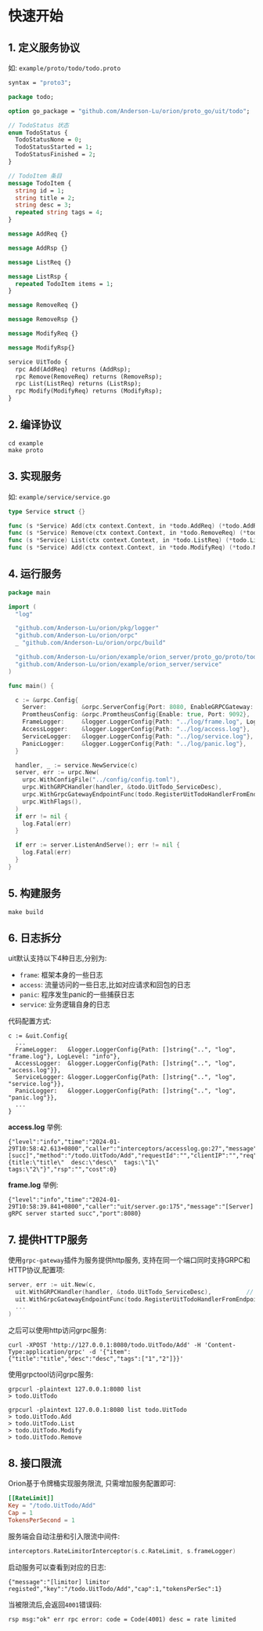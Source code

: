 # 快速开始

## 1. 定义服务协议

如: `example/proto/todo/todo.proto`

```proto
syntax = "proto3";

package todo;

option go_package = "github.com/Anderson-Lu/orion/proto_go/uit/todo";

// TodoStatus 状态
enum TodoStatus {
  TodoStatusNone = 0;
  TodoStatusStarted = 1;
  TodoStatusFinished = 2;
}

// TodoItem 条目
message TodoItem {
  string id = 1;
  string title = 2;
  string desc = 3;
  repeated string tags = 4;
}

message AddReq {}

message AddRsp {}

message ListReq {}

message ListRsp {
  repeated TodoItem items = 1;
}

message RemoveReq {}

message RemoveRsp {}

message ModifyReq {}

message ModifyRsp{}

service UitTodo {
  rpc Add(AddReq) returns (AddRsp);
  rpc Remove(RemoveReq) returns (RemoveRsp);
  rpc List(ListReq) returns (ListRsp);
  rpc Modify(ModifyReq) returns (ModifyRsp);
}
```

## 2. 编译协议

```shell
cd example
make proto
```

## 3. 实现服务

如: `example/service/service.go`

```go
type Service struct {}

func (s *Service) Add(ctx context.Context, in *todo.AddReq) (*todo.AddRsp, error) {...}
func (s *Service) Remove(ctx context.Context, in *todo.RemoveReq) (*todo.RemoveRsp, error) {...}
func (s *Service) List(ctx context.Context, in *todo.ListReq) (*todo.ListRsp, error) {...}
func (s *Service) Add(ctx context.Context, in *todo.ModifyReq) (*todo.ModifyRsp, error) {...}
```

## 4. 运行服务

```go
package main

import (
  "log"

  "github.com/Anderson-Lu/orion/pkg/logger"
  "github.com/Anderson-Lu/orion/orpc"
  _ "github.com/Anderson-Lu/orion/orpc/build"

  "github.com/Anderson-Lu/orion/example/orion_server/proto_go/proto/todo"
  "github.com/Anderson-Lu/orion/example/orion_server/service"
)

func main() {

  c := &urpc.Config{
    Server:          &orpc.ServerConfig{Port: 8080, EnableGRPCGateway: true},
    PromtheusConfig: &orpc.PromtheusConfig{Enable: true, Port: 9092},
    FrameLogger:     &logger.LoggerConfig{Path: "../log/frame.log", LogLevel: "info"},
    AccessLogger:    &logger.LoggerConfig{Path: "../log/access.log"},
    ServiceLogger:   &logger.LoggerConfig{Path: "../log/service.log"},
    PanicLogger:     &logger.LoggerConfig{Path: "../log/panic.log"},
  }

  handler, _ := service.NewService(c)
  server, err := urpc.New(
    urpc.WithConfigFile("../config/config.toml"),
    urpc.WithGRPCHandler(handler, &todo.UitTodo_ServiceDesc),
    urpc.WithGrpcGatewayEndpointFunc(todo.RegisterUitTodoHandlerFromEndpoint),
    urpc.WithFlags(),
  )
  if err != nil {
    log.Fatal(err)
  }

  if err := server.ListenAndServe(); err != nil {
    log.Fatal(err)
  }
}
```

## 5. 构建服务

```shell
make build
```

## 6. 日志拆分

uit默认支持以下4种日志,分别为:

- `frame`: 框架本身的一些日志
- `access`: 流量访问的一些日志,比如对应请求和回包的日志
- `panic`: 程序发生panic的一些捕获日志
- `service`: 业务逻辑自身的日志

代码配置方式:

```
c := &uit.Config{
  ...
  FrameLogger:   &logger.LoggerConfig{Path: []string{"..", "log", "frame.log"}, LogLevel: "info"},
  AccessLogger:  &logger.LoggerConfig{Path: []string{"..", "log", "access.log"}},
  ServiceLogger: &logger.LoggerConfig{Path: []string{"..", "log", "service.log"}},
  PanicLogger:   &logger.LoggerConfig{Path: []string{"..", "log", "panic.log"}},
  ...
}
```

**access.log** 举例:

```log
{"level":"info","time":"2024-01-29T10:58:42.613+0800","caller":"interceptors/accesslog.go:27","message":"[succ]","method":"/todo.UitTodo/Add","requestId":"","clientIP":"","req":"item:{title:\"title\"  desc:\"desc\"  tags:\"1\"  tags:\"2\"}","rsp":"","cost":0}
```

**frame.log** 举例:

```log
{"level":"info","time":"2024-01-29T10:58:39.841+0800","caller":"uit/server.go:175","message":"[Server] gRPC server started succ","port":8080}
```

## 7. 提供HTTP服务

使用`grpc-gateway`插件为服务提供http服务, 支持在同一个端口同时支持GRPC和HTTP协议,配置项:

```go
server, err := uit.New(c,
  uit.WithGRPCHandler(handler, &todo.UitTodo_ServiceDesc),          // 支持 grpc 协议
  uit.WithGrpcGatewayEndpointFunc(todo.RegisterUitTodoHandlerFromEndpoint), // 支持 http 协议
  ...
)
```

之后可以使用http访问grpc服务:

```shell
curl -XPOST 'http://127.0.0.1:8080/todo.UitTodo/Add' -H 'Content-Type:application/grpc' -d '{"item":{"title":"title","desc":"desc","tags":["1","2"]}}'
```

使用grpctool访问grpc服务:

```shell
grpcurl -plaintext 127.0.0.1:8080 list
> todo.UitTodo

grpcurl -plaintext 127.0.0.1:8080 list todo.UitTodo
> todo.UitTodo.Add
> todo.UitTodo.List
> todo.UitTodo.Modify
> todo.UitTodo.Remove
```

## 8. 接口限流

Orion基于令牌桶实现服务限流, 只需增加服务配置即可:

```toml
[[RateLimit]]
Key = "/todo.UitTodo/Add"
Cap = 1
TokensPerSecond = 1
```

服务端会自动注册和引入限流中间件:

```go
interceptors.RateLimitorInterceptor(s.c.RateLimit, s.frameLogger)
```

启动服务可以查看到对应的日志:

```log
{"message":"[limitor] limitor registed","key":"/todo.UitTodo/Add","cap":1,"tokensPerSec":1}
```

当被限流后,会返回`4001`错误码:

```shell
rsp msg:"ok" err rpc error: code = Code(4001) desc = rate limited
```